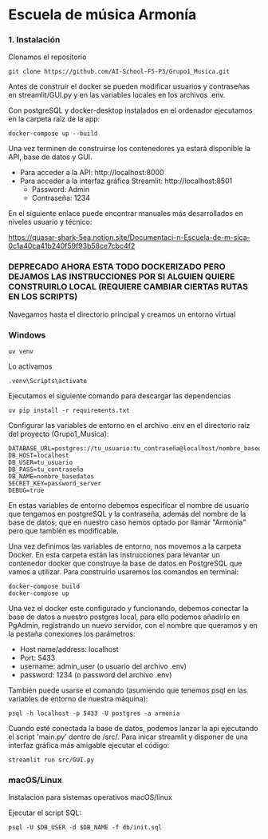 # Escuela de música Armonía

### 1. Instalación

Clonamos el repositorio

    git clone https://github.com/AI-School-F5-P3/Grupo1_Musica.git

Antes de construir el docker se pueden modificar usuarios y contraseñas en streamlit/GUI.py y en las variables locales en los archivos .env.

Con postgreSQL y docker-desktop instalados en el ordenador ejecutamos en la carpeta raiz de la app:

    docker-compose up --build

Una vez terminen de construirse los contenedores ya estará disponible la API, base de datos y GUI.
 - Para acceder a la API: http://localhost:8000
 - Para acceder a la interfaz gráfica Streamlit: http://localhost:8501
     - Password: Admin
     - Contraseña: 1234
  
En el siguiente enlace puede encontrar manuales más desarrollados en niveles usuario y técnico:

https://quasar-shark-5ea.notion.site/Documentaci-n-Escuela-de-m-sica-0c1a40ca41b240f59f93b58ce7cbc4f2

### DEPRECADO AHORA ESTA TODO DOCKERIZADO PERO DEJAMOS LAS INSTRUCCIONES POR SI ALGUIEN QUIERE CONSTRUIRLO LOCAL (REQUIERE CAMBIAR CIERTAS RUTAS EN LOS SCRIPTS)

Navegamos hasta el directorio principal y creamos un entorno virtual

### Windows

    uv venv

Lo activamos

    .venv\Scripts\activate

Ejecutamos el siguiente comando para descargar las dependencias

    uv pip install -r requirements.txt   

Configurar las variables de entorno en el archivo .env en el directorio raíz del proyecto (Grupo1_Musica):

    DATABASE_URL=postgres://tu_usuario:tu_contraseña@localhost/nombre_basedatos
    DB_HOST=localhost
    DB_USER=tu_usuario
    DB_PASS=tu_contraseña
    DB_NAME=nombre_basedatos
    SECRET_KEY=password_server
    DEBUG=true

En estas variables de entorno debemos especificar el nombre de usuario que tengamos en postgreSQL y la contraseña, además del nombre de la base de datos, que en nuestro caso hemos optado por llamar "Armonia" pero que también es modificable.

Una vez definimos las variables de entorno, nos movemos a la carpeta Docker. En esta carpeta están las instrucciones para levantar un contenedor docker que construye la base de datos en PostgreSQL que vamos a utilizar. Para construirlo usaremos los comandos en terminal:

    docker-compose build
    docker-compose up

Una vez el docker este configurado y funcionando, debemos conectar la base de datos a nuestro postgres local, para ello podemos añadirlo en PgAdmin, registrando un nuevo servidor, con el nombre que queramos y en la pestaña conexiones los parámetros:
- Host name/address: localhost
- Port: 5433
- username: admin_user (o usuario del archivo .env)
- password: 1234 (o password del archivo .env)

También puede usarse el comando (asumiendo que tenemos psql en las variables de entorno de nuestra máquina):
    
    psql -h localhost -p 5433 -U postgres -a armonia

Cuando esté conectada la base de datos, podemos lanzar la api ejecutando el script 'main.py' dentro de /src/. Para inicar streamlit y disponer de una interfaz gráfica más amigable ejecutar el código:

    streamlit run src/GUI.py

### macOS/Linux

Instalacion para sistemas operativos macOS/linux

Ejecutar el script SQL:

    psql -U $DB_USER -d $DB_NAME -f db/init.sql






